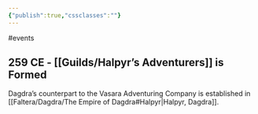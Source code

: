 ```yaml
---
{"publish":true,"cssclasses":""}
---
```


#events
## 259 CE - [[Guilds/Halpyr’s Adventurers]] is Formed
Dagdra’s counterpart to the Vasara Adventuring Company is established in [[Faltera/Dagdra/The Empire of Dagdra#Halpyr\|Halpyr, Dagdra]].